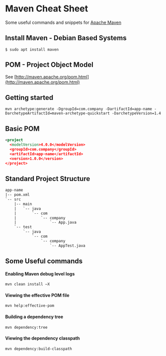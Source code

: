 Maven Cheat Sheet
=================
Some useful commands and snippets for [Apache Maven](https://maven.apache.org/)

Install Maven - Debian Based Systems
------------------------------------
```console
$ sudo apt install maven
```

POM - Project Object Model
--------------------------
See [http://maven.apache.org/pom.html](http://maven.apache.org/pom.html)

## Getting started
    mvn archetype:generate -DgroupId=com.company -DartifactId=app-name -DarchetypeArtifactId=maven-archetype-quickstart -DarchetypeVersion=1.4
  
## Basic POM
```xml
<project 
  <modelVersion>4.0.0</modelVersion>
  <groupId>com.company</groupId>
  <artifactId>app-name</artifactId>
  <version>1.0.0</version>
</project>
```

## Standard Project Structure
```xml
app-name
|-- pom.xml
`-- src
    |-- main
    |   `-- java
    |       `-- com
    |           `-- company
    |               `-- App.java
    `-- test
        `-- java
            `-- com
                `-- company
                    `-- AppTest.java
```

Some Useful commands
--------------------
#### Enabling Maven debug level logs
    mvn clean install –X
#### Viewing the effective POM file
    mvn help:effective-pom
#### Building a dependency tree
    mvn dependency:tree
#### Viewing the dependency classpath
    mvn dependency:build-classpath

